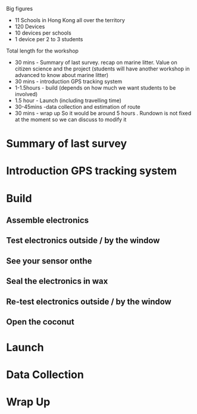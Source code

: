 Big figures
- 11 Schools in Hong Kong all over the territory
- 120 Devices
- 10 devices per schools
- 1 device per 2 to 3 students

Total length for the workshop
- 30 mins - Summary of last survey. 
recap on marine litter. Value on citizen science and the project  (students will have another workshop in advanced to know about marine litter)
- 30 mins - introduction GPS tracking system 
- 1-1.5hours - build (depends on how much we want students to be involved)
- 1.5 hour - Launch (including travelling time)
- 30-45mins -data collection and estimation of route 
- 30 mins - wrap up 
So it would be around 5 hours . Rundown is not fixed at the moment so we can discuss to modify it

# Summary of last survey
# Introduction GPS tracking system 
# Build
## Assemble electronics
## Test electronics outside / by the window
## See your sensor onthe  
## Seal the electronics in wax
## Re-test electronics outside / by the window
## Open the coconut
##

# Launch
# Data Collection
# Wrap Up
